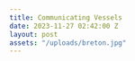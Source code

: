 ```yaml
---
title: Communicating Vessels
date: 2023-11-27 02:42:00 Z
layout: post
assets: "/uploads/breton.jpg"
---
```


